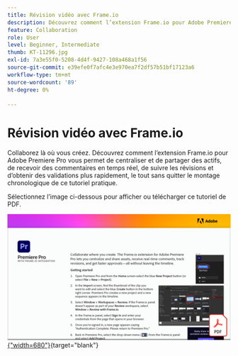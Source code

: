 ```yaml
---
title: Révision vidéo avec Frame.io
description: Découvrez comment l’extension Frame.io pour Adobe Premiere Pro vous permet de centraliser et de partager des actifs, de recevoir des commentaires en temps réel, de suivre les révisions et d’obtenir des validations plus rapidement, le tout sans quitter le montage
feature: Collaboration
role: User
level: Beginner, Intermediate
thumb: KT-11296.jpg
exl-id: 7a3e55f0-5208-4d4f-9427-108a468a1f56
source-git-commit: e39efe0f7afc4e3e970ea7f2df57b51bf17123a6
workflow-type: tm+mt
source-wordcount: '89'
ht-degree: 0%

---
```


# Révision vidéo avec Frame.io

Collaborez là où vous créez. Découvrez comment l’extension Frame.io pour Adobe Premiere Pro vous permet de centraliser et de partager des actifs, de recevoir des commentaires en temps réel, de suivre les révisions et d’obtenir des validations plus rapidement, le tout sans quitter le montage chronologique de ce tutoriel pratique.

Sélectionnez l’image ci-dessous pour afficher ou télécharger ce tutoriel de PDF.

[![Image de la première page du tutoriel](assets/Videoreviewwithframe.png){&quot;width=680&quot;}](assets/Video-review-with-Frame.io.pdf){target="blank"}
